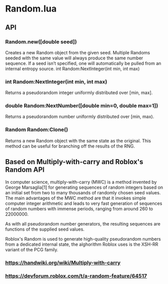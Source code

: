 # Random.lua

## API

### Random.new([double seed])

Creates a new Random object from the given seed.
Multiple Randoms seeded with the same value will always produce the same number sequence.
If a seed isn’t specified, one will automatically be pulled from an internal entropy source.
int Random:NextInteger(int min, int max)

### int Random:NextInteger(int min, int max)

Returns a pseudorandom integer uniformly distributed over [min, max].

### double Random:NextNumber([double min=0, double max=1])

Returns a pseudorandom number uniformly distributed over [min, max).

### Random Random:Clone()

Returns a new Random object with the same state as the original.
This method can be useful for branching off the results of the RNG.

## Based on Multiply-with-carry and Roblox's Random API

In computer science, multiply-with-carry (MWC) is a method invented by George Marsaglia[1] for generating sequences of random integers based on an initial set from two to many thousands of randomly chosen seed values. The main advantages of the MWC method are that it invokes simple computer integer arithmetic and leads to very fast generation of sequences of random numbers with immense periods, ranging from around 260 to 22000000.

As with all pseudorandom number generators, the resulting sequences are functions of the supplied seed values.

Roblox's Random is used to generate high-quality pseudorandom numbers from a dedicated internal state, the alghorithm Roblox uses is the XSH-RR variant of the PCG family.

### https://handwiki.org/wiki/Multiply-with-carry
### https://devforum.roblox.com/t/a-random-feature/64517
